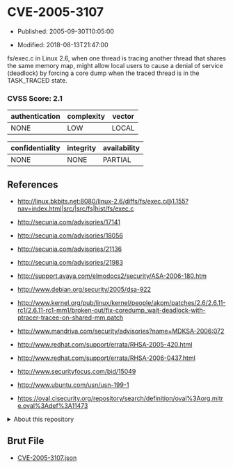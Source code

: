 # CVE-2005-3107

- Published: 2005-09-30T10:05:00

- Modified: 2018-08-13T21:47:00

fs/exec.c in Linux 2.6, when one thread is tracing another thread that shares the same memory map, might allow local users to cause a denial of service (deadlock) by forcing a core dump when the traced thread is in the TASK_TRACED state.

### CVSS Score: **2.1**

| authentication | complexity | vector |
| --- | --- | --- |
| NONE | LOW | LOCAL |

| confidentiality | integrity | availability |
| --- | --- | --- |
| NONE | NONE | PARTIAL |

## References

* http://linux.bkbits.net:8080/linux-2.6/diffs/fs/exec.c@1.155?nav=index.html|src/|src/fs|hist/fs/exec.c

* http://secunia.com/advisories/17141

* http://secunia.com/advisories/18056

* http://secunia.com/advisories/21136

* http://secunia.com/advisories/21983

* http://support.avaya.com/elmodocs2/security/ASA-2006-180.htm

* http://www.debian.org/security/2005/dsa-922

* http://www.kernel.org/pub/linux/kernel/people/akpm/patches/2.6/2.6.11-rc1/2.6.11-rc1-mm1/broken-out/fix-coredump_wait-deadlock-with-ptracer-tracee-on-shared-mm.patch

* http://www.mandriva.com/security/advisories?name=MDKSA-2006:072

* http://www.redhat.com/support/errata/RHSA-2005-420.html

* http://www.redhat.com/support/errata/RHSA-2006-0437.html

* http://www.securityfocus.com/bid/15049

* http://www.ubuntu.com/usn/usn-199-1

* https://oval.cisecurity.org/repository/search/definition/oval%3Aorg.mitre.oval%3Adef%3A11473

<details>
<summary>About this repository</summary> 

  This repository is part of the project [Live Hack CVE](https://github.com/Live-Hack-CVE). Main website can be found [www.live-hack.org](https://www.live-hack.org) 
  
  Made by [Sn0wAlice](https://github.com/Sn0wAlice) for the people that care about security and need to have a feed of the latest CVEs. Hope you enjoy it, don't forget to star the repo and follow me on [Twitter](https://twitter.com/Sn0wAlice) and [Github](https://github.com/Sn0wAlice). And that is my [personnal website](https://www.alice-snow.me/)

  - [Home Page](https://github.com/Live-Hack-CVE)
  - [Framework](https://github.com/Live-Hack-CVE/cve-framework)
  - [CVE database](https://github.com/Live-Hack-CVE/full_database)
  - [Changelog](https://github.com/Live-Hack-CVE/Changelog)
</details>

## Brut File

* [CVE-2005-3107.json](https://raw.githubusercontent.com/Live-Hack-CVE/full_database/main/cves/2005/CVE-2005-3107.json)

